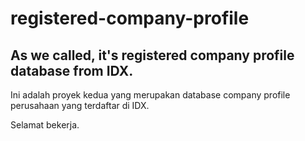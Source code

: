 registered-company-profile
==========================

As we called, it's registered company profile database from IDX.
----------------------------------------------------------------

Ini adalah proyek kedua yang merupakan database company profile perusahaan
yang terdaftar di IDX.

Selamat bekerja.
